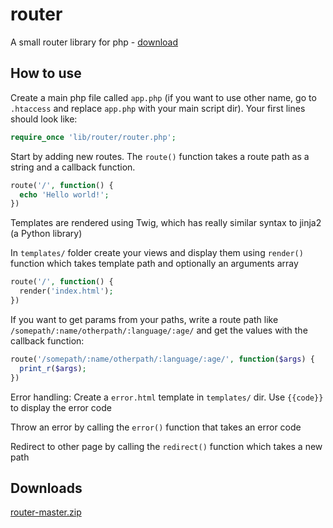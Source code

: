 # router
A small router library for php - [download](#downloads)

## How to use
Create a main php file called `app.php` (if you want to use other name, go to `.htaccess` and replace `app.php` with your main script dir). Your first lines should look like:
```php
require_once 'lib/router/router.php';
```

Start by adding new routes. The `route()` function takes a route path as a string and a callback function.
```php
route('/', function() {
  echo 'Hello world!';
})
```

Templates are rendered using Twig, which has really similar syntax to jinja2 (a Python library)

In `templates/` folder create your views and display them using `render()` function which takes template path and optionally an arguments array
```php
route('/', function() {
  render('index.html');
})
```

If you want to get params from your paths, write a route path like `/somepath/:name/otherpath/:language/:age/` and get the values with the callback function:
```php
route('/somepath/:name/otherpath/:language/:age/', function($args) {
  print_r($args);
})
```

Error handling: Create a `error.html` template in `templates/` dir. Use `{{code}}` to display the error code

Throw an error by calling the `error()` function that takes an error code

Redirect to other page by calling the `redirect()` function which takes a new path 

## Downloads
[router-master.zip](https://minhaskamal.github.io/DownGit/#/home?url=https://github.com/morswin22/router)
